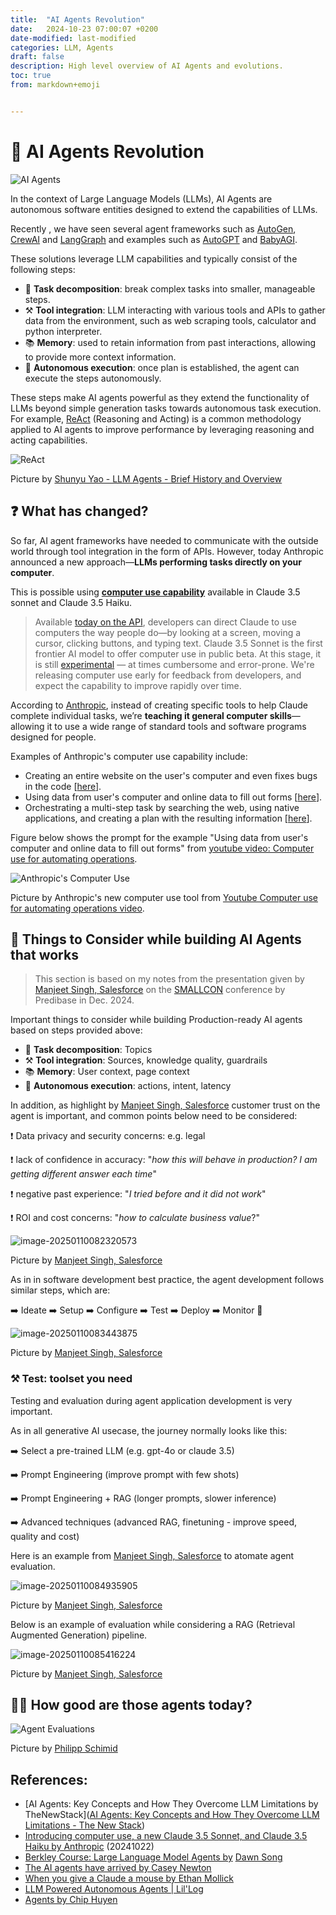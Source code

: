 ```yaml
---
title:  "AI Agents Revolution"
date:   2024-10-23 07:00:07 +0200
date-modified: last-modified
categories: LLM, Agents
draft: false
description: High level overview of AI Agents and evolutions.
toc: true
from: markdown+emoji


---
```




# :baby: AI Agents Revolution

![AI Agents](./assets/image-20241023112100724.png)

In the context of Large Language Models (LLMs), AI Agents are autonomous software entities designed to extend the capabilities of LLMs. 

Recently , we have seen several agent frameworks such as [AutoGen](https://microsoft.github.io/autogen/0.2/), [CrewAI](https://www.crewai.com/) and [LangGraph](https://langchain-ai.github.io/langgraph/) and examples such as [AutoGPT](https://github.com/Significant-Gravitas/AutoGPT) and [BabyAGI](https://github.com/yoheinakajima/babyagi). 

These solutions leverage LLM capabilities and typically consist of the following steps:

- :page_facing_up: **Task decomposition**: break complex tasks into smaller, manageable steps.
- :hammer_and_pick: **Tool integration**: LLM interacting with various tools and APIs to gather data from the environment, such as web scraping tools, calculator and python interpreter.
- :books: **Memory**: used to retain information from past interactions, allowing to provide more context information.
- :currency_exchange: **Autonomous execution**: once plan is established, the agent can execute the steps autonomously.

These steps make AI agents powerful as they extend the functionality of LLMs beyond simple generation tasks towards autonomous task execution. For example, [ReAct](https://arxiv.org/abs/2210.03629) (Reasoning and Acting) is a common methodology applied to AI agents to improve performance by leveraging reasoning and acting capabilities.



![ReAct](./assets/image-20241023090742241.png)

Picture by [Shunyu Yao - LLM Agents - Brief History and Overview](https://rdi.berkeley.edu/llm-agents-mooc/slides/llm_agent_history.pdf)



## :question: What has changed?

So far, AI agent frameworks have needed to communicate with the outside world through tool integration in the form of APIs. However, today Anthropic announced a new approach—**LLMs performing tasks directly on your computer**.

This is possible using **[computer use capability](https://www.anthropic.com/news/3-5-models-and-computer-use)** available in Claude 3.5 sonnet and Claude 3.5 Haiku. 



> Available [today on the API](https://docs.anthropic.com/en/docs/build-with-claude/computer-use?ref=platformer.news), developers can direct Claude to use computers the way people do—by looking at a screen, moving a cursor, clicking buttons, and typing text. Claude 3.5 Sonnet is the first frontier AI model to offer computer use in public beta. At this stage, it is still [experimental](https://www.anthropic.com/news/developing-computer-use?ref=platformer.news) — at times cumbersome and error-prone. We're releasing computer use early for feedback from developers, and expect the capability to improve rapidly over time.



According to [Anthropic](https://www.anthropic.com/news/3-5-models-and-computer-use), instead of creating specific tools to help Claude complete individual tasks, we’re **teaching it general computer skills**—allowing it to use a wide range of standard tools and software programs designed for people.

Examples of Anthropic's computer use capability include:

- Creating an entire website on the user's computer and even fixes bugs in the code [[here](https://www.youtube.com/watch?v=vH2f7cjXjKI)].
- Using data from user's computer and online data to fill out forms [[here](https://www.youtube.com/watch?v=ODaHJzOyVCQ&feature=youtu.be)]. 
- Orchestrating a multi-step task by searching the web, using native applications, and creating a plan with the resulting information [[here](https://www.youtube.com/watch?v=jqx18KgIzAE)].

Figure below shows the prompt for the example "Using data from user's computer and online data to fill out forms"  from [youtube video: Computer use for automating operations](https://youtu.be/ODaHJzOyVCQ).

![Anthropic's Computer Use](./assets/image-20241023083751146.png)

Picture by Anthropic's new computer use tool from [Youtube Computer use for automating operations video](https://youtu.be/ODaHJzOyVCQ).



## :telescope: Things to Consider while building AI Agents that works

> This section is based on my notes from the presentation given by [Manjeet Singh, Salesforce](https://www.youtube.com/watch?v=BAL5QzWmt2I&list=PL_lyFNnob30vw-q0_Kttx1DrKOSXoDnwU&t=11s) on the [SMALLCON](https://eur01.safelinks.protection.outlook.com/?url=https%3A%2F%2Fgo.predibase.com%2Fe3t%2FCtc%2FL0%2B113%2Fd2BmB904%2FVVV0pL45txbtN3W8GY5VDQS-VXkGBG5qDK5DN6-TNZ82-ZVTW5BW0B06lZ3kLN6MyJC5L0v21W4qC8S25HQZPRW431hQ95y2hDTN4pDp4N_RqkrW3bpGmk5PMNdqN7pQ1kbXJFr8W80-y-S1KH_-WW8-X96d16zTjDW2zT-nS8pZsv6W3Cc1203_xn19W58MR6c7yCYkTV6vxMf2H9zDNW5zkmbx1lkw-GN5h3tWGS6sTwN7RR6d6wPzK9MNJdB1KSffvW7q23Gb5xdPHTW27QSw-2RLQ8Gf5-dw5K04&data=05%7C02%7Cmarcel.castro%40km.kongsberg.com%7C73954d3f37b449172bc308dd3140a066%7Ca113bc9e1024489c902e5ac8b5fd41ce%7C0%7C0%7C638720875811932030%7CUnknown%7CTWFpbGZsb3d8eyJFbXB0eU1hcGkiOnRydWUsIlYiOiIwLjAuMDAwMCIsIlAiOiJXaW4zMiIsIkFOIjoiTWFpbCIsIldUIjoyfQ%3D%3D%7C0%7C%7C%7C&sdata=MeUEEQcmVYUVDzmrWGwmiQNYXGXbjaVs4dce1TwZQT0%3D&reserved=0) conference by Predibase in Dec. 2024.

Important things to consider while building Production-ready AI agents based on steps provided above:

- :page_facing_up: **Task decomposition**: Topics
- :hammer_and_pick: **Tool integration**: Sources, knowledge quality, guardrails
- :books: **Memory**: User context, page context
- :currency_exchange: **Autonomous execution**: actions, intent, latency

In addition, as highlight by [Manjeet Singh, Salesforce](https://www.youtube.com/watch?v=BAL5QzWmt2I&list=PL_lyFNnob30vw-q0_Kttx1DrKOSXoDnwU&t=11s) customer trust on the agent is important, and common points below need to be considered:

:exclamation: Data privacy and security concerns: e.g. legal

:exclamation: ​lack of confidence in accuracy: "*how this will behave in production?* *I am getting different answer each time*"

:exclamation: ​negative past experience: "*I tried before and it did not work*"

:exclamation: ​ROI and cost concerns: "*how to calculate business value*?"

![image-20250110082320573](./assets/image-20250110082320573.png)

Picture by [Manjeet Singh, Salesforce](https://www.youtube.com/watch?v=BAL5QzWmt2I&list=PL_lyFNnob30vw-q0_Kttx1DrKOSXoDnwU&t=11s)

As in in software development best practice, the agent development follows similar steps, which are: 

:arrow_right: Ideate :arrow_right:  Setup :arrow_right:  Configure :arrow_right:  Test :arrow_right:  Deploy :arrow_right:  Monitor :repeat:



![image-20250110083443875](./assets/image-20250110083443875.png)

Picture by [Manjeet Singh, Salesforce](https://www.youtube.com/watch?v=BAL5QzWmt2I&list=PL_lyFNnob30vw-q0_Kttx1DrKOSXoDnwU&t=11s)

### :hammer_and_pick: Test: toolset you need

Testing and evaluation during agent application development  is very important. 

As in all generative AI usecase, the journey normally looks like this:

:arrow_right: Select a pre-trained LLM (e.g. gpt-4o or claude 3.5)

:arrow_right:  Prompt Engineering (improve prompt with few shots) 

:arrow_right:  Prompt Engineering + RAG (longer prompts, slower inference) 

:arrow_right:  Advanced techniques (advanced RAG, finetuning - improve speed, quality and cost) 



Here is an example from [Manjeet Singh, Salesforce](https://www.youtube.com/watch?v=BAL5QzWmt2I&list=PL_lyFNnob30vw-q0_Kttx1DrKOSXoDnwU&t=11s) to atomate agent evaluation.

![image-20250110084935905](./assets/image-20250110084935905.png)

Picture by [Manjeet Singh, Salesforce](https://www.youtube.com/watch?v=BAL5QzWmt2I&list=PL_lyFNnob30vw-q0_Kttx1DrKOSXoDnwU&t=11s)

Below is an example of evaluation while considering a RAG (Retrieval Augmented Generation) pipeline.

![image-20250110085416224](./assets/image-20250110085416224.png)

Picture by [Manjeet Singh, Salesforce](https://www.youtube.com/watch?v=BAL5QzWmt2I&list=PL_lyFNnob30vw-q0_Kttx1DrKOSXoDnwU&t=11s)



## :woman_teacher:  How good are those agents today?



![Agent Evaluations](./assets/image-20241023120005090.png)

Picture by [Philipp Schimid](https://www.linkedin.com/posts/philipp-schmid-a6a2bb196_can-llms-now-control-computers-like-we-do-activity-7254766392921460736-Bx1y?utm_source=share&utm_medium=member_desktop) 



## References:

- [AI Agents: Key Concepts and How They Overcome LLM Limitations by TheNewStack]([AI Agents: Key Concepts and How They Overcome LLM Limitations - The New Stack](https://thenewstack.io/ai-agents-key-concepts-and-how-they-overcome-llm-limitations/))
- [Introducing computer use, a new Claude 3.5 Sonnet, and Claude 3.5 Haiku by Anthropic](https://www.anthropic.com/news/3-5-models-and-computer-use) (20241022)
- [Berkley Course: Large Language Model Agents by](https://llmagents-learning.org/f24) [Dawn Song](https://people.eecs.berkeley.edu/~dawnsong/)
- [The AI agents have arrived by Casey Newton](https://www.platformer.news/anthropic-ai-agents-computer-use-consequences/?ref=platformer-newsletter)
- [When you give a Claude a mouse by Ethan Mollick](https://www.oneusefulthing.org/p/when-you-give-a-claude-a-mouse?utm_campaign=post&utm_medium=web&ref=platformer.news)
- [LLM Powered Autonomous Agents | Lil'Log](https://lilianweng.github.io/posts/2023-06-23-agent/)
- [Agents by Chip Huyen](https://huyenchip.com//2025/01/07/agents.html)

